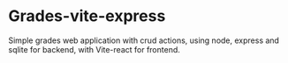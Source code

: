 # Grades-vite-express
Simple grades web application with crud actions, using node, express and sqlite for backend, with Vite-react for frontend.
